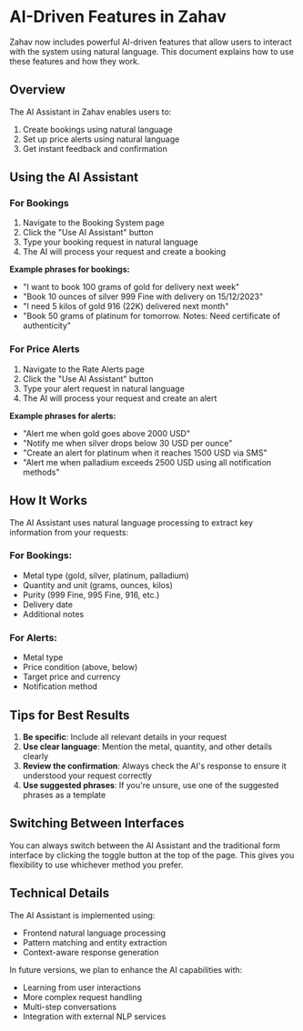 # AI-Driven Features in Zahav

Zahav now includes powerful AI-driven features that allow users to interact with the system using natural language. This document explains how to use these features and how they work.

## Overview

The AI Assistant in Zahav enables users to:

1. Create bookings using natural language
2. Set up price alerts using natural language
3. Get instant feedback and confirmation

## Using the AI Assistant

### For Bookings

1. Navigate to the Booking System page
2. Click the "Use AI Assistant" button
3. Type your booking request in natural language
4. The AI will process your request and create a booking

**Example phrases for bookings:**
- "I want to book 100 grams of gold for delivery next week"
- "Book 10 ounces of silver 999 Fine with delivery on 15/12/2023"
- "I need 5 kilos of gold 916 (22K) delivered next month"
- "Book 50 grams of platinum for tomorrow. Notes: Need certificate of authenticity"

### For Price Alerts

1. Navigate to the Rate Alerts page
2. Click the "Use AI Assistant" button
3. Type your alert request in natural language
4. The AI will process your request and create an alert

**Example phrases for alerts:**
- "Alert me when gold goes above 2000 USD"
- "Notify me when silver drops below 30 USD per ounce"
- "Create an alert for platinum when it reaches 1500 USD via SMS"
- "Alert me when palladium exceeds 2500 USD using all notification methods"

## How It Works

The AI Assistant uses natural language processing to extract key information from your requests:

### For Bookings:
- Metal type (gold, silver, platinum, palladium)
- Quantity and unit (grams, ounces, kilos)
- Purity (999 Fine, 995 Fine, 916, etc.)
- Delivery date
- Additional notes

### For Alerts:
- Metal type
- Price condition (above, below)
- Target price and currency
- Notification method

## Tips for Best Results

1. **Be specific**: Include all relevant details in your request
2. **Use clear language**: Mention the metal, quantity, and other details clearly
3. **Review the confirmation**: Always check the AI's response to ensure it understood your request correctly
4. **Use suggested phrases**: If you're unsure, use one of the suggested phrases as a template

## Switching Between Interfaces

You can always switch between the AI Assistant and the traditional form interface by clicking the toggle button at the top of the page. This gives you flexibility to use whichever method you prefer.

## Technical Details

The AI Assistant is implemented using:
- Frontend natural language processing
- Pattern matching and entity extraction
- Context-aware response generation

In future versions, we plan to enhance the AI capabilities with:
- Learning from user interactions
- More complex request handling
- Multi-step conversations
- Integration with external NLP services
